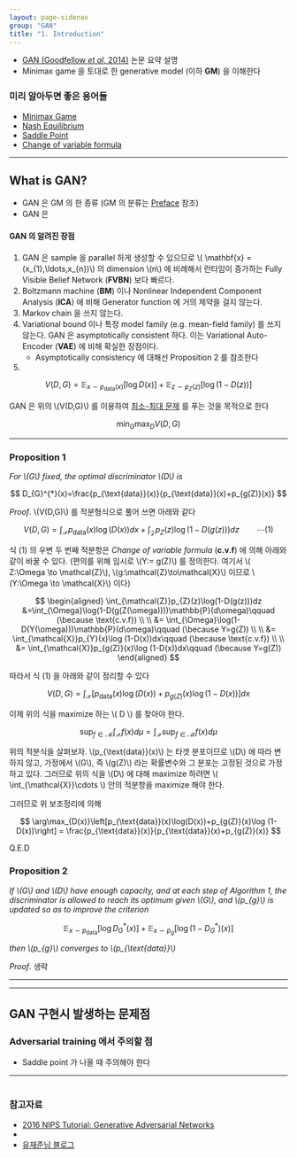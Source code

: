 ```yaml
---
layout: page-sidenav
group: "GAN"
title: "1. Introduction"
---
```



- [GAN (Goodfellow *et al*, 2014)](https://arxiv.org/abs/1406.2661) 논문 요약 설명
- Minimax game 을 토대로 한 generative model (이하 **GM**) 을 이해한다

### 미리 알아두면 좋은 용어들

- [Minimax Game](https://en.wikipedia.org/wiki/Minimax)
- [Nash Equilibrium](https://en.wikipedia.org/wiki/Nash_equilibrium)
- [Saddle Point](https://en.wikipedia.org/wiki/Saddle_point)
- [Change of variable formula](https://math.stackexchange.com/questions/152338/is-there-a-change-of-variables-formula-for-a-measure-theoretic-integral-that-doe)

---
## What is GAN? 
- GAN 은 GM 의 한 종류 (GM 의 분류는 [Preface](https://sungbinlim.github.io/sl/docs/agm/0) 참조)
- GAN 은 

#### GAN 의 알려진 장점

1. GAN 은 sample 을 parallel 하게 생성할 수 있으므로 \\( \mathbf{x} = (x_{1},\ldots,x_{n})\\) 의 dimension \\(n\\) 에 비례해서 런타임이 증가하는 Fully Visible Belief Network (**FVBN**) 보다 빠르다. 
2. Boltzmann machine (**BM**) 이나 Nonlinear Independent Component Analysis (**ICA**) 에 비해 Generator function 에 거의 제약을 걸지 않는다. 
3. Markov chain 을 쓰지 않는다. 
4. Variational bound 이나 특정 model family (e.g. mean-field family) 를 쓰지 않는다. GAN 은 asymptotically consistent 하다. 이는 Variational Auto-Encoder (**VAE**) 에 비해 확실한 장점이다.
	- Asymptotically consistency 에 대해선 Proposition 2 를 참조한다
5.


$$
V(D,G) = \mathbb{E}_{x\sim p_{\text{data}}(x)}[\log D(x)]+\mathbb{E}_{z \sim p_{Z}(z)}[\log (1-D(z))]
$$

GAN 은 위의 \\(V(D,G)\\) 를 이용하여 [최소-최대 문제](https://en.wikipedia.org/wiki/Minimax) 를 푸는 것을 목적으로 한다

$$
\min_{G}\max_{D} V(D,G)
$$

---

### Proposition 1
*For \\(G\\) fixed, the optimal discriminator \\(D\\) is*

$$
D_{G}^{*}(x)=\frac{p_{\text{data}}(x)}{p_{\text{data}}(x)+p_{g(Z)}(x)}
$$

*Proof*. \\(V(D,G)\\) 를 적분형식으로 풀어 쓰면 아래와 같다

$$
V(D,G) = \int_{\mathcal{X}}p_{\text{data}}(x)\log(D(x))dx+\int_{\mathcal{Z}}p_{Z}(z)\log(1-D(g(z)))dz\qquad \cdots(1)
$$

식 (1) 의 우변 두 번째 적분항은 *Change of variable formula* (**c.v.f**) 에 의해 아래와 같이 바꿀 수 있다. (편의를 위해 임시로 \\(Y:= g(Z)\\) 를 정의한다. 여기서 \\( Z:\Omega \to \mathcal{Z}\\), \\(g:\mathcal{Z}\to\mathcal{X}\\) 이므로 \\(Y:\Omega \to \mathcal{X}\\) 이다)

$$
\begin{aligned}
\int_{\mathcal{Z}}p_{Z}(z)\log(1-D(g(z)))dz &=\int_{\Omega}\log(1-D(g(Z(\omega))))\mathbb{P}(d\omega)\qquad (\because \text{c.v.f})
\\ \\ &= \int_{\Omega}\log(1-D(Y(\omega)))\mathbb{P}(d\omega)\qquad (\because Y=g(Z))
\\ \\ &= \int_{\mathcal{X}}p_{Y}(x)\log (1-D(x))dx\qquad (\because \text{c.v.f})
\\ \\ &= \int_{\mathcal{X}}p_{g(Z)}(x)\log (1-D(x))dx\qquad (\because Y=g(Z))
\end{aligned}
$$

따라서 식 (1) 을 아래와 같이 정리할 수 있다

$$
V(D,G) = \int_{\mathcal{X}}\left[p_{\text{data}}(x)\log(D(x))+p_{g(Z)}(x)\log (1-D(x))\right]dx
$$

이제 위의 식을 maximize 하는 \\( D \\) 를 찾아야 한다. 

$$
\sup_{f\in\mathcal{M}}\int_{\mathcal{X}} f(x)d\mu=\int_{\mathcal{X}}\sup_{f\in\mathcal M}f(x)d\mu
$$

위의 적분식을 살펴보자. \\(p_{\text{data}}(x)\\) 는 타겟 분포이므로 \\(D\\) 에 따라 변하지 않고, 가정에서 \\(G\\), 즉 \\(g(Z)\\) 라는 확률변수와 그 분포는 고정된 것으로 가정하고 있다. 그러므로 위의 식을 \\(D\\) 에 대해 maximize 하려면 \\( \int_{\mathcal{X}}\cdots \\) 안의 적분항을 maximize 해야 한다. 

그러므로 위 보조정리에 의해

$$
\arg\max_{D(x)}\left[p_{\text{data}}(x)\log(D(x))+p_{g(Z)}(x)\log (1-D(x))\right] = \frac{p_{\text{data}}(x)}{p_{\text{data}}(x)+p_{g(Z)}(x)}
$$

Q.E.D



### Proposition 2

*If \\(G\\) and \\(D\\) have enough capacity, and at each step of Algorithm 1, the discriminator is allowed to reach its optimum given \\(G\\), and \\(p_{g}\\) is updated so as to improve the criterion*

$$
\mathbb{E}_{x\sim p_{\text{data}}}[\log D_{G}^{*}(x)]+\mathbb{E}_{x\sim p_{g}}[\log(1-D_{G}^{*})(x)]
$$

*then \\(p_{g}\\) converges to \\(p_{\text{data}}\\)*

*Proof*. 생략

---

---

## GAN 구현시 발생하는 문제점
### Adversarial training 에서 주의할 점
- Saddle point 가 나올 때 주의해야 한다


---
#
### 참고자료

- [2016 NIPS Tutorial: Generative Adversarial Networks](https://arxiv.org/abs/1701.00160)
- [](https://anujdutt9.github.io/GAN-PI.html)
- [유재준님 블로그](http://jaejunyoo.blogspot.com/2017/01/generative-adversarial-nets-1.html#more)